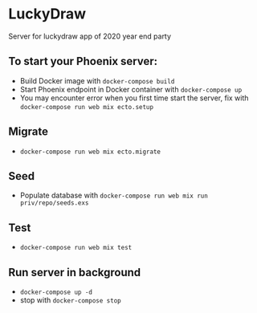 # LuckyDraw

Server for luckydraw app of 2020 year end party

## To start your Phoenix server:

  * Build Docker image with `docker-compose build`
  * Start Phoenix endpoint in Docker container with `docker-compose up`
  * You may encounter error when you first time start the server, fix with `docker-compose run web mix ecto.setup`

## Migrate

  * `docker-compose run web mix ecto.migrate`

## Seed

  * Populate database with `docker-compose run web mix run priv/repo/seeds.exs`

## Test

  * `docker-compose run web mix test`

## Run server in background

  * `docker-compose up -d`
  * stop with `docker-compose stop`

